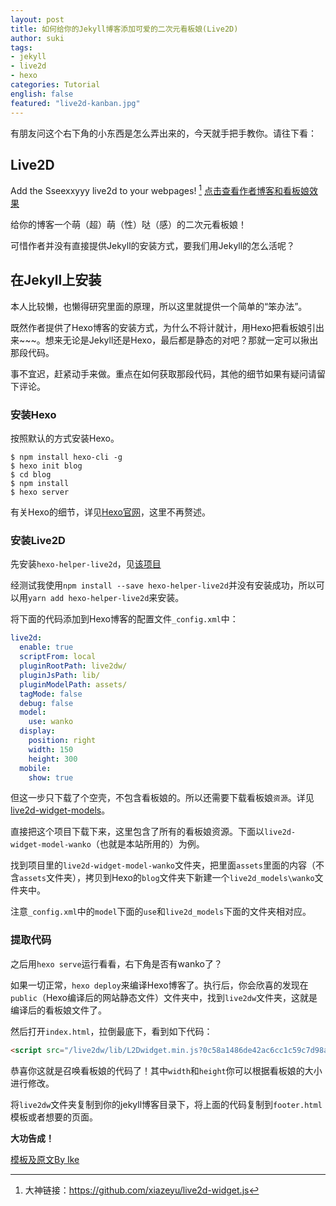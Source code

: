 ```yaml
---
layout: post
title: 如何给你的Jekyll博客添加可爱的二次元看板娘(Live2D)
author: suki
tags:
- jekyll
- live2d
- hexo
categories: Tutorial
english: false
featured: "live2d-kanban.jpg"
---
```


有朋友问这个右下角的小东西是怎么弄出来的，今天就手把手教你。请往下看：

## Live2D

Add the Sseexxyyy live2d to your webpages! [^1] [点击查看作者博客和看板娘效果](https://huaji8.top/post/live2d-plugin-2.0/)

[^1]: 大神链接：https://github.com/xiazeyu/live2d-widget.js

给你的博客一个萌（超）萌（性）哒（感）的二次元看板娘！


可惜作者并没有直接提供Jekyll的安装方式，要我们用Jekyll的怎么活呢？

## 在Jekyll上安装

本人比较懒，也懒得研究里面的原理，所以这里就提供一个简单的“笨办法”。

既然作者提供了Hexo博客的安装方式，为什么不将计就计，用Hexo把看板娘引出来~~~。想来无论是Jekyll还是Hexo，最后都是静态的对吧？那就一定可以揪出那段代码。

事不宜迟，赶紧动手来做。重点在如何获取那段代码，其他的细节如果有疑问请留下评论。

### 安装Hexo

按照默认的方式安装Hexo。

```shell
$ npm install hexo-cli -g
$ hexo init blog
$ cd blog
$ npm install
$ hexo server
```
有关Hexo的细节，详见[Hexo官网](https://hexo.io/zh-cn/docs/)，这里不再赘述。



### 安装Live2D

先安装``hexo-helper-live2d``，见[该项目](https://github.com/EYHN/hexo-helper-live2d)

经测试我使用``npm install --save hexo-helper-live2d``并没有安装成功，所以可以用``yarn add hexo-helper-live2d``来安装。

将下面的代码添加到Hexo博客的配置文件``_config.xml``中：

```yaml
live2d:
  enable: true
  scriptFrom: local
  pluginRootPath: live2dw/
  pluginJsPath: lib/
  pluginModelPath: assets/
  tagMode: false
  debug: false
  model:
    use: wanko
  display:
    position: right
    width: 150
    height: 300
  mobile:
    show: true
```

但这一步只下载了个空壳，不包含看板娘的。所以还需要下载看板娘``资源``。详见[live2d-widget-models](https://github.com/xiazeyu/live2d-widget-models)。

直接把这个项目下载下来，这里包含了所有的看板娘资源。下面以``live2d-widget-model-wanko``（也就是本站所用的）为例。

找到项目里的``live2d-widget-model-wanko``文件夹，把里面``assets``里面的内容（不含``assets``文件夹），拷贝到Hexo的``blog``文件夹下新建一个``live2d_models\wanko``文件夹中。


注意``_config.xml``中的``model``下面的``use``和``live2d_models``下面的文件夹相对应。

### 提取代码

之后用``hexo serve``运行看看，右下角是否有wanko了？

如果一切正常，``hexo deploy``来编译Hexo博客了。执行后，你会欣喜的发现在``public``（Hexo编译后的网站静态文件）文件夹中，找到``live2dw``文件夹，这就是编译后的看板娘文件了。


然后打开``index.html``，拉倒最底下，看到如下代码：

```html
<script src="/live2dw/lib/L2Dwidget.min.js?0c58a1486de42ac6cc1c59c7d98ae887"></script><script>L2Dwidget.init({"pluginRootPath":"live2dw/","pluginJsPath":"lib/","pluginModelPath":"assets/","tagMode":false,"debug":false,"model":{"jsonPath":"/live2dw/assets/wanko.model.json"},"display":{"position":"right","width":150,"height":300},"mobile":{"show":true},"log":false});</script>
```
恭喜你这就是召唤看板娘的代码了！其中``width``和``height``你可以根据看板娘的大小进行修改。

将``live2dw``文件夹复制到你的jekyll博客目录下，将上面的代码复制到``footer.html``模板或者想要的页面。

**大功告成！**


[模板及原文By Ike](https://done.moe/tutorial/2018/08/11/how-to-add-cute-live2d-in-jekyll-blog/)
